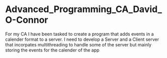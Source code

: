 # Advanced_Programming_CA_David_O-Connor
 For my CA I have been tasked to create a program that adds events in a calender format to a server. I need to develop a Server and a Client server that incorpates multithreading to handle some of the server but mainly storing the events for the calender of the app
